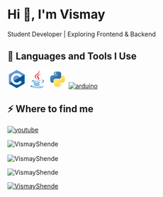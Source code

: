 <h1>Hi 👋, I'm Vismay</h1>
<p>Student Developer | Exploring Frontend & Backend</p>
<h2>🚀 Languages and Tools I Use</h2>
<p><a target="_blank" href="https://raw.githubusercontent.com/devicons/devicon/master/icons/c/c-original.svg" style="display: inline-block;"><img src="https://raw.githubusercontent.com/devicons/devicon/master/icons/c/c-original.svg" alt="c" width="42" height="42" /></a>
<a target="_blank" href="https://raw.githubusercontent.com/devicons/devicon/master/icons/java/java-original.svg" style="display: inline-block;"><img src="https://raw.githubusercontent.com/devicons/devicon/master/icons/java/java-original.svg" alt="java" width="42" height="42" /></a>
<a target="_blank" href="https://raw.githubusercontent.com/devicons/devicon/master/icons/python/python-original.svg" style="display: inline-block;"><img src="https://raw.githubusercontent.com/devicons/devicon/master/icons/python/python-original.svg" alt="python" width="42" height="42" /></a>
<a target="_blank" href="https://cdn.worldvectorlogo.com/logos/arduino-1.svg" style="display: inline-block;"><img src="https://cdn.worldvectorlogo.com/logos/arduino-1.svg" alt="arduino" width="42" height="42" /></a></p>
<h2>⚡️ Where to find me</h2>
<p><a target="_blank" href="https://www.youtube.com/@VismayShende" style="display: inline-block;"><img src="https://img.shields.io/badge/youtube-logo?style=for-the-badge&logo=youtube&logoColor=white&color=%23cc0000" alt="youtube" /></a></p>
<p><img align="center" src="https://github-readme-stats.vercel.app/api?username=VismayShende&show_icons=true&locale=en" alt="VismayShende" /></p>
<p><img align="center" src="https://github-readme-streak-stats.herokuapp.com/?user=VismayShende&" alt="VismayShende" /></p>
<p><img src="https://github-readme-stats.vercel.app/api/top-langs?username=VismayShende&show_icons=true&locale=en&layout=compact" alt="VismayShende" /></p>
<p><a href="https://github.com/ryo-ma/github-profile-trophy"><img src="https://github-profile-trophy.vercel.app/?username=VismayShende" alt="VismayShende" /></a></p>
